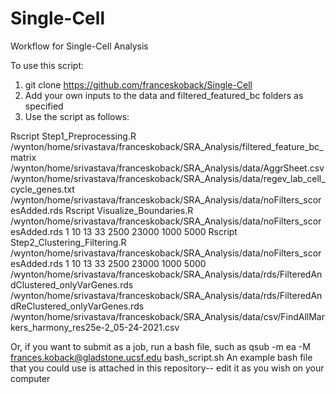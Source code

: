 # Single-Cell
Workflow for Single-Cell Analysis

To use this script:
1. git clone https://github.com/franceskoback/Single-Cell
2. Add your own inputs to the data and filtered_featured_bc folders as specified
3. Use the script as follows: 

Rscript Step1_Preprocessing.R /wynton/home/srivastava/franceskoback/SRA_Analysis/filtered_feature_bc_matrix /wynton/home/srivastava/franceskoback/SRA_Analysis/data/AggrSheet.csv /wynton/home/srivastava/franceskoback/SRA_Analysis/data/regev_lab_cell_cycle_genes.txt /wynton/home/srivastava/franceskoback/SRA_Analysis/data/noFilters_scoresAdded.rds
Rscript Visualize_Boundaries.R /wynton/home/srivastava/franceskoback/SRA_Analysis/data/noFilters_scoresAdded.rds 1 10 13 33 2500 23000 1000 5000
Rscript Step2_Clustering_Filtering.R /wynton/home/srivastava/franceskoback/SRA_Analysis/data/noFilters_scoresAdded.rds 1 10 13 33 2500 23000 1000 5000 /wynton/home/srivastava/franceskoback/SRA_Analysis/data/rds/FilteredAndClustered_onlyVarGenes.rds /wynton/home/srivastava/franceskoback/SRA_Analysis/data/rds/FilteredAndReClustered_onlyVarGenes.rds /wynton/home/srivastava/franceskoback/SRA_Analysis/data/csv/FindAllMarkers_harmony_res25e-2_05-24-2021.csv

Or, if you want to submit as a job, run a bash file, such as qsub -m ea -M frances.koback@gladstone.ucsf.edu bash_script.sh 
An example bash file that you could use is attached in this repository-- edit it as you wish on your computer

